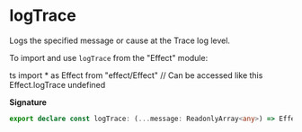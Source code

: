 # logTrace

Logs the specified message or cause at the Trace log level.

To import and use `logTrace` from the "Effect" module:

ts
import \* as Effect from "effect/Effect"
// Can be accessed like this
Effect.logTrace
undefined

**Signature**

```ts
export declare const logTrace: (...message: ReadonlyArray<any>) => Effect<void, never, never>
```
